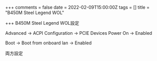 +++
comments = false
date = 2022-02-09T15:00:00Z
tags = []
title = "B450M Steel Legend WOL"

+++
B450M Steel Legend WOL設定

Advanced -> ACPI Configuration -> PCIE Devices Power On -> Enabled

Boot -> Boot from onboard lan -> Enabled

両方設定